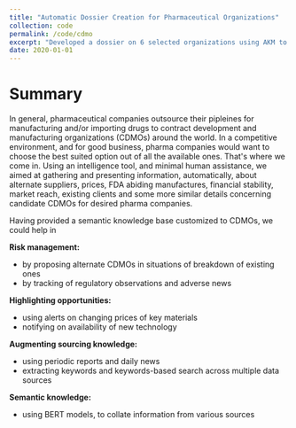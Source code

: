 ```yaml
---
title: "Automatic Dossier Creation for Pharmaceutical Organizations"
collection: code
permalink: /code/cdmo
excerpt: "Developed a dossier on 6 selected organizations using AKM to automatically extract and process information from the web using several BERT models."
date: 2020-01-01
---
```

# Summary 
<!-- <img src="../assets/images/" width="50%" height="50%" style="float:right;">  -->
In general, pharmaceutical companies outsource their pipleines for manufacturing and/or importing drugs to contract development and manufacturing organizations (CDMOs) around the world. In a competitive environment, and for good business, pharma companies would want to choose the best suited option out of all the available ones. That's where we come in. Using an intelligence tool, and minimal human assistance, we aimed at gathering and presenting information, automatically, about alternate suppliers, prices, FDA abiding manufactures, financial stability, market reach, existing clients and some more similar details concerning candidate CDMOs for desired pharma companies.  

Having provided a semantic knowledge base customized to CDMOs, we could help in 

**Risk management:** 
- by proposing alternate CDMOs in situations of breakdown of existing ones 
- by tracking of regulatory observations and adverse news 

**Highlighting opportunities:** 
- using alerts on changing prices of key materials 
- notifying on availability of new technology 



**Augmenting sourcing knowledge:** 
- using periodic reports and daily news 
- extracting keywords and keywords-based search across multiple data sources 

**Semantic knowledge:** 
- using BERT models, to collate information from various sources 